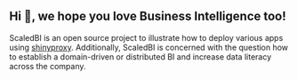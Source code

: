 ## Hi 👋, we hope you love Business Intelligence too!

ScaledBI is an open source project to illustrate how to deploy various apps using [shinyproxy](https://www.shinyproxy.io/).  Additionally, ScaledBI is concerned with the question how to establish a domain-driven or distributed BI and increase data literacy across the company.

